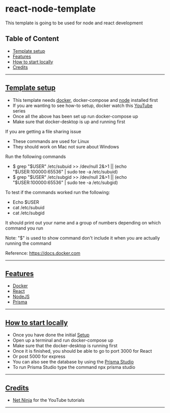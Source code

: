 # react-node-template
This template is going to be used for node and react development

## Table of Content
- [Template setup](#template-setup)
- [Features](#features)
- [How to start locally](#how-to-start-locally)
- [Credits](#credits)

---

## [Template setup](#table-of-content)

- This template needs [docker](https://www.docker.com/), docker-compose and [node](https://nodejs.org/en) installed first
- If you are wanting to see how-to setup, docker watch this [YouTube](https://www.youtube.com/watch?v=31ieHmcTUOk&list=PL4cUxeGkcC9hxjeEtdHFNYMtCpjNBm3h7) series
- Once all the above has been set up run docker-compose up
- Make sure that docker-desktop is up and running first

If you are getting a file sharing issue
- These commands are used for Linux
- They should work on Mac not sure about Windows

Run the following commands

- $ grep "$USER" /etc/subuid >> /dev/null 2&>1 || (echo "$USER:100000:65536" | sudo tee -a /etc/subuid)
- $ grep "$USER" /etc/subgid >> /dev/null 2&>1 || (echo "$USER:100000:65536" | sudo tee -a /etc/subgid)

To test if the commands worked run the following:

- Echo $USER
- cat /etc/subuid
- cat /etc/subgid

It should print out your name and a group of numbers depending on which command you run

Note: "$" is used to show command don't include it when you are actually running the command

Reference: https://docs.docker.com

---

## [Features](#table-of-content)

- [Docker](https://www.docker.com/) 
- [React](https://react.dev/)
- [NodeJS](https://nodejs.org/en)
- [Prisma](https://www.prisma.io/)

---

## [How to start locally](#table-of-content)

- Once you have done the initial [Setup](#template-setup)
- Open up a terminal and run docker-compose up
- Make sure that the docker-desktop is running first
- Once it is finished, you should be able to go to port 3000 for React
- Or post 5000 for express
- You can also see the database by using the [Prisma Studio](https://www.prisma.io/docs/orm/tools/prisma-studio)
- To run Prisma Studio type the command npx prisma studio

---

## [Credits](#table-of-content)

- [Net Ninja](https://github.com/iamshaunjp) for the YouTube tutorials

---

